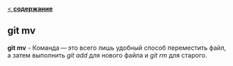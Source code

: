 [< **содержание**](./readme.md)

## git mv

**git mv** - Команда — это всего лишь удобный способ переместить файл, а затем выполнить *git add* для нового файла и *git rm* для старого.